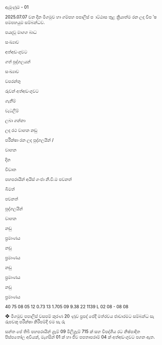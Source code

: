 ඇමුණුම - 01

2025.07.07 වන දින මීගමුව හා ගම්පහ පපාලිස් ප ාට්ඨාස තුළ ක්‍රියාත්ම රන ලද විප ්ෂ පමපහයුම සම්බන්ධව.

පයදවූ මාගග බාධ

සංඛ්‍යාව

අත්අඩංගුවට

ගත් පුද්ගලයන්

සංඛ්‍යාව

වපරන්තු

රුවන් අත්අඩංගුවට

ගැනීම්

වැටලීම්

ලබා ගන්නා

ලද රථ වාහන නඩු

පරීක්ෂා රන ලද පුද්ගලයින් /

වාහන

දින

විවෘත

පහපරායින් අයිස් ගංජා නී.වි.ම පවනත්

බීමත්

පවනත්

පුද්ගලයින්

වාහන

නඩු

ප්‍රමාණය

නඩු

ප්‍රමාණය

නඩු

ප්‍රමාණය

නඩු

ප්‍රමාණය

40 75 08 05 12 0.73 13 1.705 09 9.38 22 1139 L 02 08 - 08 08

❖ මීගමුව පපාලිස් වසපම් කුරණ 20 ණුව ප්‍රපද් පේදී මත්රවය ජාවාරමට සම්බන්ධ සැ රුපවකු පරීක්ෂා කිරීපම්දී එම සැ රු

සන්ත පේ තිබී පහපරායින් ග්‍රෑම් 09 මිලිග්‍රෑම් 715 ක් සහ විපද්ශීය රට නිෂ්පාදිත පිස්පතෝල අවියක්, මැගසින් 01 ක් හා ජීව පපතාපරාම් 04 ක් අත්අඩංගුවට පගන ඇත.